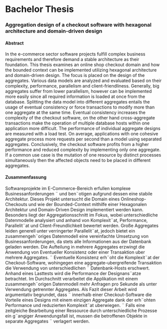 # Bachelor Thesis

### Aggregation design of a checkout software with hexagonal architecture and domain-driven design

#### Abstract
In the e-commerce sector software projects fulfill complex business requirements and therefore demand a stable architecture as their foundation. This thesis examines an online shop checkout domain and how the bounded context can be implemented utilizing hexagonal architecture and domain-driven design. The focus is placed on the design of the aggregates. Various data models are analyzed and evaluated based on their complexity, performance, parallelism and client-friendliness. Generally, big aggregates suffer from lower parallelism, however can be implemented more easily since all required information is loaded at once from the database. Splitting the data model into different aggregates entails the usage of eventual consistency or force transactions to modify more than one aggregate at the same time. Eventual consistency increases the complexity of the checkout software, on the other hand cross-aggregate transactions make the operation of multiple database hosts within one application more difficult. The performance of individual aggregate designs are measured with a load test. On average, applications with one cohesive aggregate process more requests per second than a model using separated aggregates. Conclusively, the checkout software profits from a higher performance and reduced complexity by implementing only one aggregate. If a common use case is the mutation of one resource by distinct processes simultaneously then the affected objects need to be placed in different aggregates.

#### Zusammenfassung

Softwareprojekte im E-Commerce-Bereich erfullen komplexe Businessanforderungen ¨ und ben¨otigen aufgrund dessen eine stabile Architektur. Dieses Projekt untersucht die Domain eines Onlineshop-Checkouts und wie der Bounded-Context mithilfe einer Hexagonalen Architektur und Domain-Driven Design implementiert werden kann. Besonders liegt der Aggregationsschnitt im Fokus, wobei unterschiedliche Datenmodelle analysiert und anhand von Komplexit¨at, Performance, Parallelit¨at und Client-Freundlichkeit bewertet werden. Große Aggregates leiden generell unter verringerter Parallelit¨at, jedoch bietet ein zusammengeh¨origes Datenmodell eine vereinfachte Umsetzung von Businessanforderungen, da stets alle Informationen aus der Datenbank geladen werden. Die Aufteilung in mehrere Aggregates erzwingt die Anwendung von Eventueller Konsistenz oder einer Transaktion uber mehrere Aggregates. ¨ Eventuelle Konsistenz erh¨oht die Komplexit¨at der Checkout-Software, wohingegen eine aggregate-ubergreifende Transaktion die Verwendung von unterschiedlichen ¨ Datenbank-Hosts erschwert. Anhand eines Lasttests wird die Performance der Designans¨atze betrachtet. Im Durchschnitt verarbeitet die Applikation mit einem zusammengeh¨origen Datenmodell mehr Anfragen pro Sekunde als unter Verwendung getrennter Aggregates. Als Fazit dieser Arbeit wird argumentativ begrundet, dass ¨ innerhalb einer Checkout-Software die Vorteile eines Designs mit einem einzigen Aggregate dank der erh¨ohten Performance und reduzierten Komplexit¨at uberwiegen. ¨ Falls eine zeitgleiche Bearbeitung einer Ressource durch unterschiedliche Prozesse ein g¨angiger Anwendungsfall ist, mussen die betroffenen Objekte in separate Aggregates ¨ verlagert werden.